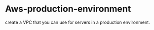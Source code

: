 # Aws-production-environment
create a VPC that you can use for servers in a production environment.

